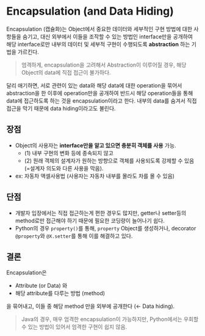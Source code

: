 # Encapsulation (and Data Hiding)

Encapsulation (캡슐화)는 Object에서 중요한 데이터와 세부적인 구현 방법에 대한 사항들을 숨기고, 대신 외부에서 이들을 조작할 수 있는 방법인 interface만을 공개하여 해당 interface로만 내부의 데이터 및 세부적 구현이 수행되도록 **abstraction** 하는 기법을 가르킨다.

> 엄격하게, encapsulation을 고려해서 Abstraction이 이루어질 경우, 해당 Object의 data에 직접 접근이 불가하다.

달리 애기하면, 서로 관련이 있는 data와 해당 data에 대한 operation을 묶어서 abstraction을 한 이후에 operation만을 공개하여 반드시 해당 operation들을 통해 data에 접근하도록 하는 것을 encapsulation이라고 한다. 내부의 data를 숨겨서 직접 접근을 막기 때문에 data hiding이라고도 불린다.

## 장점

- Object의 사용자는 **interface만을 알고 있으면 충분히 객체를 사용** 가능.
    - (1) 내부 구현의 변화 등에 종속되지 않고
    - (2) 원래 객체의 설계자가 원하는 방향으로 객체를 사용되도록 강제할 수 있음 (=설계자 의도와 다른 사용을 막음).
- ex: 자동차 액셀사용법 (사용자는 자동차 내부를 몰라도 차를 몰 수 있음)

## 단점

- 개발자 입장에서는 직접 접근하는게 편한 경우도 많지만, getter나 setter등의 method로만 접근해야 하기 때문에 필요한 코딩량이 늘어나기 쉽다.
- Python의 경우 `property()`를 통해, `property` Object를 생성하거나, decorator `@property`와 `@X.setter`를 통해 이를 해결하고 있다.

## 결론

Encapsulation은

- Attribute (or Data) 와
- 해당 attribute를 다루는 방법 (method)

을 묶어내고, 이들 중 해당 method 만을 외부에 공개한다 (← Data hiding).

> Java의 경우, 매우 엄격한 encapsulation이 가능하지만, Python에서는 우회할 수 있는 방법이 있어서 엄격한 구현이 쉽지 않음.

